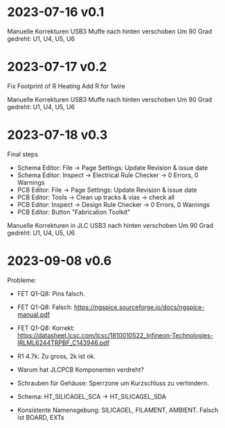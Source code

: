 # 2023-07-16 v0.1

Manuelle Korrekturen
USB3 Muffe nach hinten verschoben
Um 90 Grad gedreht: U1, U4, U5, U6

# 2023-07-17 v0.2

Fix Footprint of R Heating
Add R for 1wire


Manuelle Korrekturen
USB3 Muffe nach hinten verschoben
Um 90 Grad gedreht: U1, U4, U5, U6


# 2023-07-18 v0.3

Final steps

* Schema Editor: File -> Page Settings: Update Revision & issue date
* Schema Editor: Inspect -> Electrical Rule Checker -> 0 Errors, 0 Warnings
* PCB Editor: File -> Page Settings: Update Revision & issue date
* PCB Editor: Tools -> Clean up tracks & vias -> check all
* PCB Editor: Inspect -> Design Rule Checker -> 0 Errors, 0 Warnings
* PCB Editor: Button "Fabrication Toolkit"

Manuelle Korrekturen in JLC
USB3 nach hinten verschoben
Um 90 Grad gedreht: U1, U4, U5, U6

# 2023-09-08 v0.6

Probleme:
 * FET Q1-Q8: Pins falsch.
 * FET Q1-Q8: Falsch: https://ngspice.sourceforge.io/docs/ngspice-manual.pdf
 * FET Q1-Q8: Korrekt: https://datasheet.lcsc.com/lcsc/1810010522_Infineon-Technologies-IRLML6244TRPBF_C143946.pdf
 * R1 4.7k: Zu gross, 2k ist ok.
 * Warum hat JLCPCB Komponenten verdreht?
 * Schrauben für Gehäuse: Sperrzone um Kurzschluss zu verhindern.
 * Schema: HT_SILICAGEL_SCA -> HT_SILICAGEL_SDA

 * Konsistente Namensgebung: SILICAGEL, FILAMENT, AMBIENT. Falsch ist BOARD, EXTs

